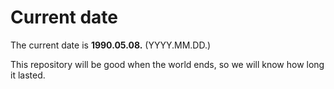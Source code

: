 # Current date

The current date is **1990.05.08.** (YYYY.MM.DD.)

This repository will be good when the world ends, so we will know how long it lasted.